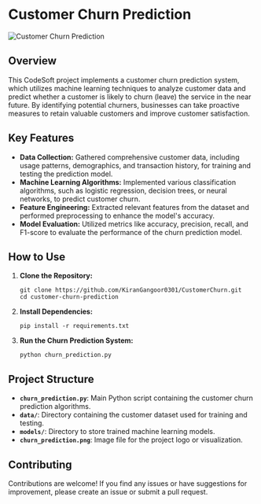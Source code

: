 # Customer Churn Prediction

![Customer Churn Prediction](churn_prediction.png)

## Overview

This CodeSoft project implements a customer churn prediction system, which utilizes machine learning techniques to analyze customer data and predict whether a customer is likely to churn (leave) the service in the near future. By identifying potential churners, businesses can take proactive measures to retain valuable customers and improve customer satisfaction.

## Key Features

- **Data Collection:** Gathered comprehensive customer data, including usage patterns, demographics, and transaction history, for training and testing the prediction model.
- **Machine Learning Algorithms:** Implemented various classification algorithms, such as logistic regression, decision trees, or neural networks, to predict customer churn.
- **Feature Engineering:** Extracted relevant features from the dataset and performed preprocessing to enhance the model's accuracy.
- **Model Evaluation:** Utilized metrics like accuracy, precision, recall, and F1-score to evaluate the performance of the churn prediction model.

## How to Use

1. **Clone the Repository:**
   ```
   git clone https://github.com/KiranGangoor0301/CustomerChurn.git
   cd customer-churn-prediction
   ```

2. **Install Dependencies:**
   ```
   pip install -r requirements.txt
   ```

3. **Run the Churn Prediction System:**
   ```
   python churn_prediction.py
   ```

## Project Structure

- **`churn_prediction.py`**: Main Python script containing the customer churn prediction algorithms.
- **`data/`**: Directory containing the customer dataset used for training and testing.
- **`models/`**: Directory to store trained machine learning models.
- **`churn_prediction.png`**: Image file for the project logo or visualization.

## Contributing

Contributions are welcome! If you find any issues or have suggestions for improvement, please create an issue or submit a pull request.

